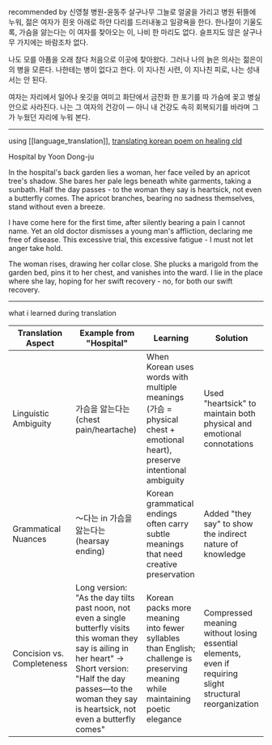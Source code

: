 recommended by 신영철
병원-윤동주 
살구나무 그늘로 얼굴을 가리고 병원 뒤뜰에 누워,
젊은 여자가 흰옷 아래로 하얀 다리를 드러내놓고 일광욕을 한다.
한나절이 기울도록, 가슴을 앓는다는 이 여자를 찾아오는 이, 나비 한 마리도 없다.
슬프지도 않은 살구나무 가지에는 바람조차 없다. 

나도 모를 아픔을 오래 참다 처음으로 이곳에 찾아왔다. 
그러나 나의 늙은 의사는 젊은이의 병을 모른다. 나한테는 병이 없다고 한다. 
이 지나친 시련, 이 지나친 피로, 나는 성내서는 안 된다. 

여자는 자리에서 일어나 옷깃을 여미고 화단에서 
금잔화 한 포기를 따 가슴에 꽂고 병실 안으로 사라진다. 
나는 그 여자의 건강이 — 아니 내 건강도 속히 회복되기를 바라며 
그가 누웠던 자리에 누워 본다.

---
using [[language_translation]], [translating korean poem on healing cld](https://claude.ai/chat/ee75e810-6644-4244-a8e0-1e8b39b9d5c8)

Hospital by Yoon Dong-ju

In the hospital's back garden lies a woman, 
her face veiled by an apricot tree's shadow.
She bares her pale legs beneath white garments, taking a sunbath.
Half the day passes - to the woman they say is heartsick,
not even a butterfly comes.
The apricot branches, bearing no sadness themselves,
stand without even a breeze.

I have come here for the first time, 
after silently bearing a pain I cannot name. 
Yet an old doctor dismisses a young man's affliction, 
declaring me free of disease.
This excessive trial, this excessive fatigue -
I must not let anger take hold.

The woman rises, drawing her collar close.
She plucks a marigold from the garden bed, 
pins it to her chest, and vanishes into the ward.
I lie in the place where she lay, 
hoping for her swift recovery - no, for both our swift recovery.

---
what i learned during translation

| Translation Aspect         | Example from "Hospital"                                                                                                                                                                                                         | Learning                                                                                                                       | Solution                                                                                                 |
| -------------------------- | ------------------------------------------------------------------------------------------------------------------------------------------------------------------------------------------------------------------------------- | ------------------------------------------------------------------------------------------------------------------------------ | -------------------------------------------------------------------------------------------------------- |
| Linguistic Ambiguity       | 가슴을 앓는다는 (chest pain/heartache)                                                                                                                                                                                                 | When Korean uses words with multiple meanings (가슴 = physical chest + emotional heart), preserve intentional ambiguity          | Used "heartsick" to maintain both physical and emotional connotations                                    |
| Grammatical Nuances        | ～다는 in 가슴을 앓는다는 (hearsay ending)                                                                                                                                                                                                | Korean grammatical endings often carry subtle meanings that need creative preservation                                         | Added "they say" to show the indirect nature of knowledge                                                |
| Concision vs. Completeness | Long version: "As the day tilts past noon, not even a single butterfly visits this woman they say is ailing in her heart" → Short version: "Half the day passes—to the woman they say is heartsick, not even a butterfly comes" | Korean packs more meaning into fewer syllables than English; challenge is preserving meaning while maintaining poetic elegance | Compressed meaning without losing essential elements, even if requiring slight structural reorganization |